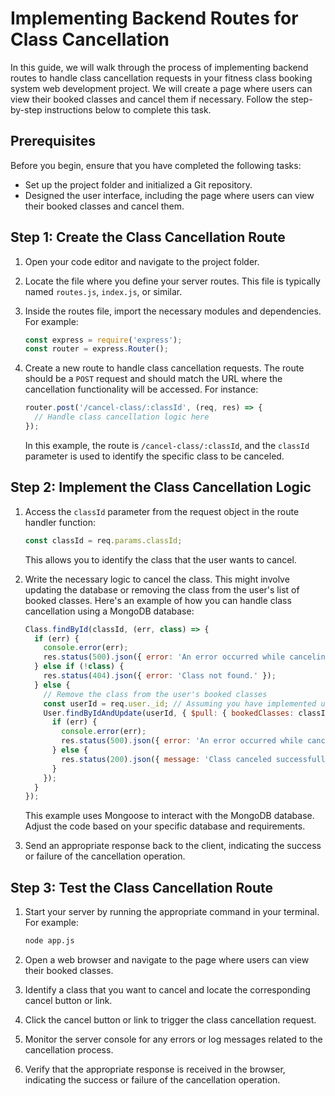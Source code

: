# Implementing Backend Routes for Class Cancellation

In this guide, we will walk through the process of implementing backend routes to handle class cancellation requests in your fitness class booking system web development project. We will create a page where users can view their booked classes and cancel them if necessary. Follow the step-by-step instructions below to complete this task.

## Prerequisites
Before you begin, ensure that you have completed the following tasks:
- Set up the project folder and initialized a Git repository.
- Designed the user interface, including the page where users can view their booked classes and cancel them.

## Step 1: Create the Class Cancellation Route
1. Open your code editor and navigate to the project folder.
2. Locate the file where you define your server routes. This file is typically named `routes.js`, `index.js`, or similar.
3. Inside the routes file, import the necessary modules and dependencies. For example:
    ```javascript
    const express = require('express');
    const router = express.Router();
    ```

4. Create a new route to handle class cancellation requests. The route should be a `POST` request and should match the URL where the cancellation functionality will be accessed. For instance:
    ```javascript
    router.post('/cancel-class/:classId', (req, res) => {
      // Handle class cancellation logic here
    });
    ```
   In this example, the route is `/cancel-class/:classId`, and the `classId` parameter is used to identify the specific class to be canceled.

## Step 2: Implement the Class Cancellation Logic
1. Access the `classId` parameter from the request object in the route handler function:
    ```javascript
    const classId = req.params.classId;
    ```
   This allows you to identify the class that the user wants to cancel.

2. Write the necessary logic to cancel the class. This might involve updating the database or removing the class from the user's list of booked classes. Here's an example of how you can handle class cancellation using a MongoDB database:
    ```javascript
    Class.findById(classId, (err, class) => {
      if (err) {
        console.error(err);
        res.status(500).json({ error: 'An error occurred while canceling the class.' });
      } else if (!class) {
        res.status(404).json({ error: 'Class not found.' });
      } else {
        // Remove the class from the user's booked classes
        const userId = req.user._id; // Assuming you have implemented user authentication
        User.findByIdAndUpdate(userId, { $pull: { bookedClasses: classId } }, (err) => {
          if (err) {
            console.error(err);
            res.status(500).json({ error: 'An error occurred while canceling the class.' });
          } else {
            res.status(200).json({ message: 'Class canceled successfully.' });
          }
        });
      }
    });
    ```
   This example uses Mongoose to interact with the MongoDB database. Adjust the code based on your specific database and requirements.

3. Send an appropriate response back to the client, indicating the success or failure of the cancellation operation.

## Step 3: Test the Class Cancellation Route
1. Start your server by running the appropriate command in your terminal. For example:
    ```bash
    node app.js
    ```

2. Open a web browser and navigate to the page where users can view their booked classes.
3. Identify a class that you want to cancel and locate the corresponding cancel button or link.
4. Click the cancel button or link to trigger the class cancellation request.
5. Monitor the server console for any errors or log messages related to the cancellation process.
6. Verify that the appropriate response is received in the browser, indicating the success or failure of the cancellation operation.

